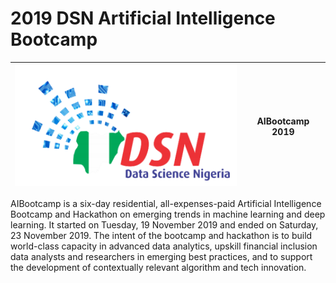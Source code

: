 # 2019 DSN Artificial Intelligence Bootcamp



![DSN logo](DSN.PNG)|AIBootcamp 2019|
|---|---|






AIBootcamp is a six-day residential, all-expenses-paid Artificial Intelligence Bootcamp and Hackathon on emerging trends in machine learning and deep learning. It started on Tuesday, 19 November 2019 and ended on Saturday, 23 November 2019. The intent of the bootcamp and hackathon is to build world-class capacity in advanced data analytics, upskill financial inclusion data analysts and researchers in emerging best practices, and to support the development of contextually relevant algorithm and tech innovation.
